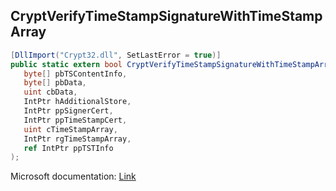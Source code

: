 ## CryptVerifyTimeStampSignatureWithTimeStampArray

```csharp
[DllImport("Crypt32.dll", SetLastError = true)]
public static extern bool CryptVerifyTimeStampSignatureWithTimeStampArray(
   byte[] pbTSContentInfo,
   byte[] pbData,
   uint cbData,
   IntPtr hAdditionalStore,
   IntPtr ppSignerCert,
   IntPtr ppTimeStampCert,
   uint cTimeStampArray,
   IntPtr rgTimeStampArray,
   ref IntPtr ppTSTInfo
);
```

Microsoft documentation: [Link](https://learn.microsoft.com/en-us/windows/win32/api/wincrypt/nf-wincrypt-cryptverifytimestampsignature)
